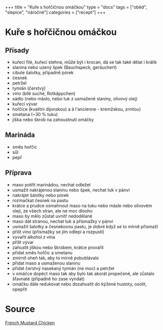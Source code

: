 +++
title = "Kuře s hořčičnou omáčkou"
type = "docs"
tags = ["oběd", "slepice", "náročné"]
categories = ["recept"]
+++

# Kuře s hořčičnou omáčkou

## Přísady

- kuřecí filé, kuřecí stehna, může být i krocan, dá se tak také dělat i králík
- slanina nebo uzený špek (Bauchspeck, geräuchert)
- cibule šalotky, případně pórek
- česnek
- petržel
- tymián (čerstvý)
- víno (bílé suché, Rotkäppchen)
- sádlo (nebo máslo, nebo tuk z usmažené slaniny, olivový olej)
- kuřecí vývar
- hořčice (kvalitní dijonskou) a à l'ancienne - kremžskou, zrnitou)
- smetana (~30 % tuku)
- jíška nebo škrob na zahoustnutí omáčky

## Marináda

- směs hořčic
- sůl
- pepř

## Příprava

- maso potřít marinádou, nechat odležet
- usmažit nakrájenou slaninu nebo špek, nechat tuk v pánvi
- nakrájet šalotky nebo pórek
- rozmačkat česnek na pastu
- krátce a prudce osmahnout maso na tuku nebo másle nebo olivovém oleji, ze všech stran, ale ne moc dlouho
- maso by mělo zůstat uvnitř nedodělané
- maso dát stranou, nechat tuk a přísmažky v pánvi
- usmažit šalotky a česnekovou pastu, je dobré když se to mírně přismaží
- přilít víno (přísmažky se jím odlepí a rozpustí)
- vyvařit alkohol z vína
- přilít vývar
- zahustit jíškou nebo škrobem, krátce provařit
- přidat směs hořčic a smetanu
- zmírnit oheň tak, aby to mírně pobublávalo
- přidat maso a usmaženou slaninu
- přidat čerstvý nasekaný tymián (ne moc) a petržel
- v omáčce dopéct maso tak aby bylo tak akorát propečené, ale zůstalo šťavnaté (případně ho zase vyndat)
- omáčku dále redukovat nebo dozahustit do kýžené hustoty, osolit, opepřit

# Source

[French Mustard Chicken][link]

[link]: https://www.oliviascuisine.com/french-mustard-chicken/

